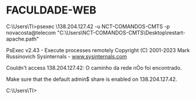 # FACULDADE-WEB

C:\Users\TI>psexec \\138.204.127.42 -u NCT-COMANDOS-CMTS -p novacosta@telecom "C:\Users\NCT-COMANDOS-CMTS\Desktop\restart-apache.path"

PsExec v2.43 - Execute processes remotely
Copyright (C) 2001-2023 Mark Russinovich
Sysinternals - www.sysinternals.com

Couldn't access 138.204.127.42:
O caminho da rede nÒo foi encontrado.

Make sure that the default admin$ share is enabled on 138.204.127.42.

C:\Users\TI>
